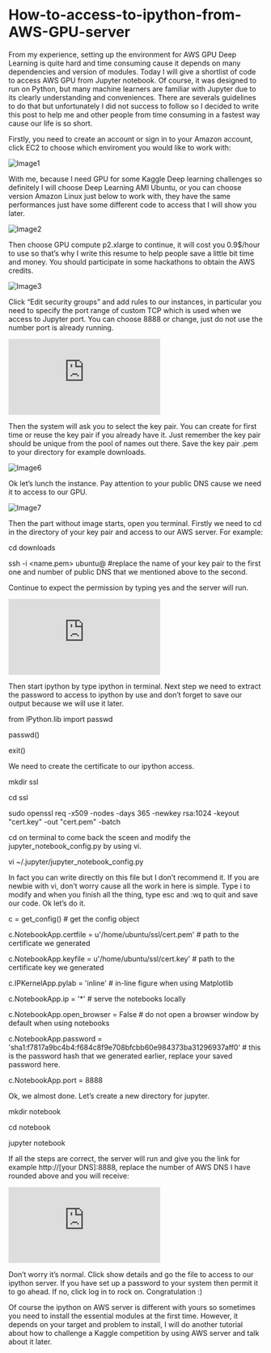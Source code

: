 # How-to-access-to-ipython-from-AWS-GPU-server
From my experience, setting up the environment for AWS GPU Deep Learning is quite hard and time consuming cause it depends on many dependencies and version of modules. Today I will give a shortlist of code to access AWS GPU from Jupyter notebook. Of course, it was designed to run on Python, but many machine learners are familiar with Jupyter due to its clearly understanding and conveniences. There are severals guidelines to do that but unfortunately I did not success to follow so I decided to write this post to help me and other people from time consuming in a fastest way cause our life is so short.

Firstly, you need to create an account or sign in to your Amazon account, click EC2 to choose which enviroment you would like to work with: 

![Image1](https://hackernoon.com/keras-with-gpu-on-amazon-ec2-a-step-by-step-instruction-4f90364e49ac)

With me, because I need GPU for some Kaggle Deep learning challenges so definitely I will choose Deep Learning AMI Ubuntu, or you can choose version Amazon Linux just below to work with, they have the same performances just have some different code to access that I will show you later.

![Image2](https://d2908q01vomqb2.cloudfront.net/f1f836cb4ea6efb2a0b1b99f41ad8b103eff4b59/2017/09/13/get-started-dl-3.gif)

Then choose GPU compute p2.xlarge to continue, it will cost you 0.9$/hour to use so that’s why I write this resume to help people save a little bit time and money. You should participate in some hackathons to obtain the AWS credits.

![Image3](https://d2908q01vomqb2.cloudfront.net/f1f836cb4ea6efb2a0b1b99f41ad8b103eff4b59/2017/09/13/get-started-dl-4.gif)

Click “Edit security groups” and add rules to our instances, in particular you need to specify the port range of custom TCP which is used when we access to Jupyter port. You can choose 8888 or change, just do not use the number port is already running.

![Image5](http://blog.impiyush.com/2015/02/running-ipython-notebook-server-on-aws.html)

Then the system will ask you to select the key pair. You can create for first time or reuse the key pair if you already have it. Just remember the key pair should be unique from the pool of names out there. Save the key pair .pem to your directory for example downloads.

![Image6](https://d2908q01vomqb2.cloudfront.net/f1f836cb4ea6efb2a0b1b99f41ad8b103eff4b59/2017/09/13/get-started-dl-7.gif)

Ok let’s lunch the instance. Pay attention to your public DNS cause we need it to access to our GPU.

![Image7](https://d2908q01vomqb2.cloudfront.net/f1f836cb4ea6efb2a0b1b99f41ad8b103eff4b59/2017/09/13/get-started-dl-9.gif)

Then the part without image starts, open you terminal. Firstly we need to cd in the directory of your key pair and access to our AWS server. For example:

cd downloads

ssh -i <name.pem> ubuntu@<public DNS> #replace the name of your key pair to the first one and number of public DNS that we mentioned above to the second.

Continue to expect the permission by typing yes and the server will run. 

![Image8](http://blog.impiyush.com/2015/02/running-ipython-notebook-server-on-aws.html)

Then start ipython by type ipython in terminal. Next step we need to extract the password to access to ipython by use and don’t forget to save our output because we will use it later.

from IPython.lib import passwd

passwd()

exit()

We need to create the certificate to our ipython access. 

mkdir ssl

cd ssl

sudo openssl req -x509 -nodes -days 365 -newkey rsa:1024 -keyout "cert.key" -out "cert.pem" -batch

cd on terminal to come back the sceen and modify the jupyter_notebook_config.py by using vi. 

vi ~/.jupyter/jupyter_notebook_config.py

In fact you can write directly on this file but I don’t recommend it. If you are newbie with vi, don’t worry cause all the work in here is simple. Type i to modify and when you finish all the thing, type esc and :wq to quit and save our code. Ok let’s do it.

c = get_config()  # get the config object

c.NotebookApp.certfile = u'/home/ubuntu/ssl/cert.pem' # path to the certificate we generated

c.NotebookApp.keyfile = u'/home/ubuntu/ssl/cert.key' # path to the certificate key we generated

c.IPKernelApp.pylab = 'inline'  # in-line figure when using Matplotlib

c.NotebookApp.ip = '*'  # serve the notebooks locally

c.NotebookApp.open_browser = False  # do not open a browser window by default when using notebooks

c.NotebookApp.password = 'sha1:f7817a9bc4b4:f684c8f9e708bfcbb60e984373ba31296937aff0'  # this is the password hash that we generated earlier, replace your saved password here.

c.NotebookApp.port = 8888

Ok, we almost done. Let’s create a new directory for jupyter.

mkdir notebook

cd notebook

jupyter notebook

If all the steps are correct, the server will run and give you the link for example http://[your DNS]:8888, replace the number of AWS DNS I have rounded above and you will receive:

![Image9](http://blog.impiyush.com/2015/02/running-ipython-notebook-server-on-aws.html)

Don’t worry it’s normal. Click show details and go the file to access to our ipython server. If you have set up a password to your system then permit it to go ahead. If no, click log in to rock on. Congratulation :)


Of course the ipython on AWS server is different with yours so sometimes you need to install the essential modules at the first time. However, it depends on your target and problem to install, I will do another tutorial about how to challenge a Kaggle competition by using AWS server and talk about it later.
